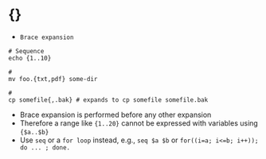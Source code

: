# {}

- `Brace expansion`

```shell
# Sequence
echo {1..10}

#
mv foo.{txt,pdf} some-dir

#
cp somefile{,.bak} # expands to cp somefile somefile.bak
```

- Brace expansion is performed before any other expansion
- Therefore a range like `{1..20}` cannot be expressed with variables using `{$a..$b}`
- Use `seq` or a `for loop` instead, e.g., `seq $a $b` or `for((i=a; i<=b; i++)); do ... ; done.`

